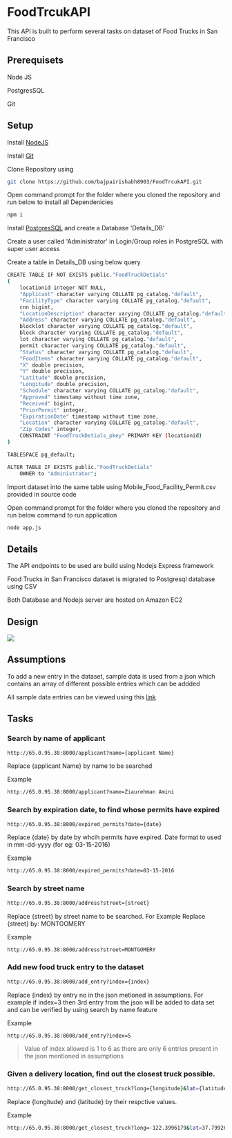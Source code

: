 # FoodTrcukAPI
This API is built to perform several tasks on dataset of Food Trucks in San Francisco


## Prerequisets
Node JS 

PostgresSQL

Git

## Setup
Install <a href="https://nodejs.org/en/download/" target="_blank">NodeJS</a>

Install <a href="https://git-scm.com/downloads" target="_blank">Git</a>

Clone Repository using 
```bash
git clone https://github.com/bajpairishabh8903/FoodTrcukAPI.git
```
Open command prompt for the folder where you cloned the repository and run below to install all Dependenicies
```bash
npm i 
```

Install <a href="https://www.postgresql.org/download/" target="_blank">PostgresSQL</a> and create a Database 'Details_DB'

Create a user called 'Administrator' in Login/Group roles in PostgreSQL with super user access 

Create a table in Details_DB using below query
```bash
CREATE TABLE IF NOT EXISTS public."FoodTruckDetials"
(
    locationid integer NOT NULL,
    "Applicant" character varying COLLATE pg_catalog."default",
    "FacilityType" character varying COLLATE pg_catalog."default",
    cnn bigint,
    "LocationDescription" character varying COLLATE pg_catalog."default",
    "Address" character varying COLLATE pg_catalog."default",
    blocklot character varying COLLATE pg_catalog."default",
    block character varying COLLATE pg_catalog."default",
    lot character varying COLLATE pg_catalog."default",
    permit character varying COLLATE pg_catalog."default",
    "Status" character varying COLLATE pg_catalog."default",
    "FoodItems" character varying COLLATE pg_catalog."default",
    "X" double precision,
    "Y" double precision,
    "Latitude" double precision,
    "Longitude" double precision,
    "Schedule" character varying COLLATE pg_catalog."default",
    "Approved" timestamp without time zone,
    "Received" bigint,
    "PriorPermit" integer,
    "ExpirationDate" timestamp without time zone,
    "Location" character varying COLLATE pg_catalog."default",
    "Zip Codes" integer,
    CONSTRAINT "FoodTruckDetials_pkey" PRIMARY KEY (locationid)
)

TABLESPACE pg_default;

ALTER TABLE IF EXISTS public."FoodTruckDetials"
    OWNER to "Administrator";
```

Import dataset into the same table using Mobile_Food_Facility_Permit.csv provided in source code

Open command prompt for the folder where you cloned the repository and run below command to run application
```bash
node app.js
```

## Details
The API endpoints to be used are build using Nodejs Express framework

Food Trucks in San Francisco dataset is migrated to Postgresql database using CSV

Both Database and Nodejs server are hosted on Amazon EC2

## Design

<img src="http://65.0.95.38:8000/app_design.png"></img>

## Assumptions 
To add a new entry in the dataset, sample data is used from a json which contains an array of different possible entries which can be addded

All sample data entries can be viewed using this <a href="http://65.0.95.38:8000/truckdata.json" target="_blank">link</a>

## Tasks
### Search by name of applicant
```bash
http://65.0.95.38:8000/applicant?name={applicant Name}
```
Replace {applicant Name} by name to be searched

Example
```bash
http://65.0.95.38:8000/applicant?name=Ziaurehman Amini
```

### Search by expiration date, to find whose permits have expired
```bash
http://65.0.95.38:8000/expired_permits?date={date}
```
Replace {date} by date by whcih permits have expired. Date format to used in mm-dd-yyyy (for eg: 03-15-2016)

Example
```bash
http://65.0.95.38:8000/expired_permits?date=03-15-2016
```

### Search by street name
```bash
http://65.0.95.38:8000/address?street={street}
```
Replace {street} by street name to be searched. For Example Replace {street} by: MONTGOMERY

Example
```bash
http://65.0.95.38:8000/address?street=MONTGOMERY
```

### Add new food truck entry to the dataset
```bash
http://65.0.95.38:8000/add_entry?index={index}
```
Replace {index} by entry no in the json metioned in assumptions. For example if index=3 then 3rd entry from the json will be added to data set and can be verified by using search by name feature

Example
```bash
http://65.0.95.38:8000/add_entry?index=5
```
>Value of index allowed is 1 to 6 as there are only 6 entries present in the json mentioned in assumptions
### Given a delivery location, find out the closest truck possible.
```bash
http://65.0.95.38:8000/get_closest_truck?long={longitude}&lat={latitude}
```
Replace {longitude} and {latitude} by their respctive values.

Example 
```bash
http://65.0.95.38:8000/get_closest_truck?long=-122.3996179&lat=37.79926011
```